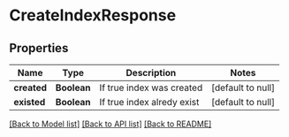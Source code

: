 # CreateIndexResponse
## Properties

| Name | Type | Description | Notes |
|------------ | ------------- | ------------- | -------------|
| **created** | **Boolean** | If true index was created | [default to null] |
| **existed** | **Boolean** | If true index alredy exist | [default to null] |

[[Back to Model list]](../README.md#documentation-for-models) [[Back to API list]](../README.md#documentation-for-api-endpoints) [[Back to README]](../README.md)

